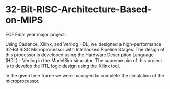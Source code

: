 # 32-Bit-RISC-Architecture-Based-on-MIPS

ECE Final year major project.

Using Cadence, Xilinx, and Verilog HDL, we designed a high-performance 32-Bit RISC Microprocessor with Interlocked Pipeline Stages. The design of this processor is developed using the Hardware Description Language (HDL) - Verilog in the ModelSim simulator. The supreme aim of this project is to develop the RTL logic design using the Xilinx tool.

In the given time frame we were managed to complete the simulation of the microprocessor. 



